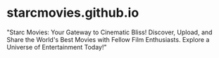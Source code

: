 # starcmovies.github.io
"Starc Movies: Your Gateway to Cinematic Bliss! Discover, Upload, and Share the World's Best Movies with Fellow Film Enthusiasts. Explore a Universe of Entertainment Today!"
